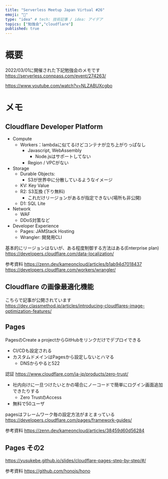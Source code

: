 ```yaml
---
title: "Serverless Meetup Japan Virtual #26"
emoji: "🔖"
type: "idea" # tech: 技術記事 / idea: アイデア
topics: ["勉強会","cloudflare"]
published: true
---
```

# 概要

2022/03/01に開催された下記勉強会のメモです
https://serverless.connpass.com/event/274263/

https://www.youtube.com/watch?v=NLZABUXcgbo

# メモ

## Cloudflare Developer Platform

- Compute
  - Workers：lambdaに似てるけどコンテナが立ち上がりっぱなし
    - Javascript, WebAssembly
      - Node.jsはサポートしてない
    - Region / VPCがない
- Storage
  - Durable Objects:
    - S3が世界中に分散しているようなイメージ
  - KV: Key Value
  - R2: S3互換 (下り無料)
    - これだけリージョンがあるが指定できない(場所も非公開)  
  - D1: SQL Lite
- Network
  - WAF
  - DDoS対策など
- Developer Experience
  - Pages: JAMStack Hosting
  - Wrangler: 開発用CLI

基本的にリージョンはないが、ある程度制御する方法はある(Enterprise plan)
https://developers.cloudflare.com/data-localization/

参考資料
https://zenn.dev/kameoncloud/articles/b1ab94d7018437
https://developers.cloudflare.com/workers/wrangler/

## Cloudflare の画像最適化機能

こちらで記事が公開されています
https://dev.classmethod.jp/articles/introducing-cloudflares-image-optimization-features/

## Pages

PagesのCreate a projectからGitHubをリンクだけでデプロイできる
- CI/CDも設定される
- カスタムドメインはPagesから設定しないとハマる
  - DNSからやると522

認証
https://www.cloudflare.com/ja-jp/products/zero-trust/
- 社内向けに一旦つけたいとかの場合にノーコードで簡単にログイン画面追加できたりする
  - Zero TrustのAccess
- 無料で50ユーザ

pagesはフレームワーク毎の設定方法がまとまっている
https://developers.cloudflare.com/pages/framework-guides/

参考資料
https://zenn.dev/kameoncloud/articles/38459d60d56284

## Pages その2

https://yusukebe.github.io/slides/cloudflare-pages-step-by-step/#/

参考資料
https://github.com/honojs/hono
